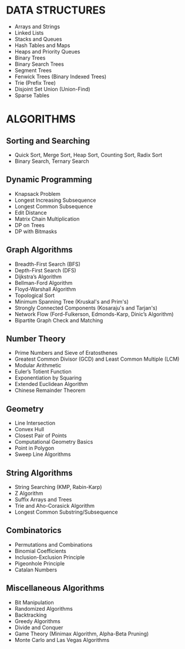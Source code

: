 # DATA STRUCTURES

- Arrays and Strings
- Linked Lists
- Stacks and Queues
- Hash Tables and Maps
- Heaps and Priority Queues
- Binary Trees
- Binary Search Trees
- Segment Trees
- Fenwick Trees (Binary Indexed Trees)
- Trie (Prefix Tree)
- Disjoint Set Union (Union-Find)
- Sparse Tables

# ALGORITHMS

## Sorting and Searching
- Quick Sort, Merge Sort, Heap Sort, Counting Sort, Radix Sort
- Binary Search, Ternary Search

## Dynamic Programming
- Knapsack Problem
- Longest Increasing Subsequence
- Longest Common Subsequence
- Edit Distance
- Matrix Chain Multiplication
- DP on Trees
- DP with Bitmasks

## Graph Algorithms
- Breadth-First Search (BFS)
- Depth-First Search (DFS)
- Dijkstra’s Algorithm
- Bellman-Ford Algorithm
- Floyd-Warshall Algorithm
- Topological Sort
- Minimum Spanning Tree (Kruskal's and Prim's)
- Strongly Connected Components (Kosaraju's and Tarjan's)
- Network Flow (Ford-Fulkerson, Edmonds-Karp, Dinic’s Algorithm)
- Bipartite Graph Check and Matching

## Number Theory
- Prime Numbers and Sieve of Eratosthenes
- Greatest Common Divisor (GCD) and Least Common Multiple (LCM)
- Modular Arithmetic
- Euler’s Totient Function
- Exponentiation by Squaring
- Extended Euclidean Algorithm
- Chinese Remainder Theorem

## Geometry
- Line Intersection
- Convex Hull
- Closest Pair of Points
- Computational Geometry Basics
- Point in Polygon
- Sweep Line Algorithms

## String Algorithms
- String Searching (KMP, Rabin-Karp)
- Z Algorithm
- Suffix Arrays and Trees
- Trie and Aho-Corasick Algorithm
- Longest Common Substring/Subsequence

## Combinatorics
- Permutations and Combinations
- Binomial Coefficients
- Inclusion-Exclusion Principle
- Pigeonhole Principle
- Catalan Numbers

## Miscellaneous Algorithms
- Bit Manipulation
- Randomized Algorithms
- Backtracking
- Greedy Algorithms
- Divide and Conquer
- Game Theory (Minimax Algorithm, Alpha-Beta Pruning)
- Monte Carlo and Las Vegas Algorithms
